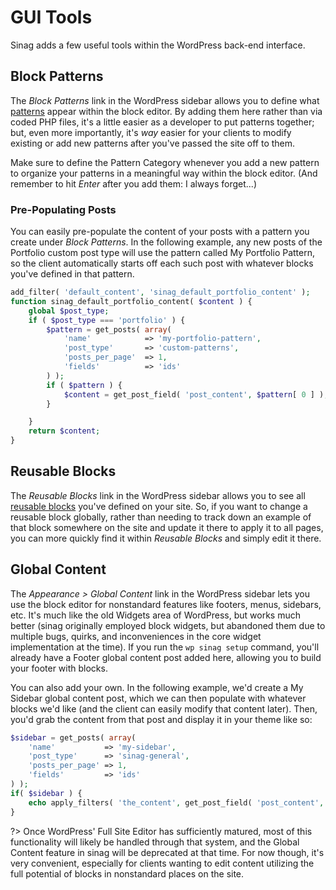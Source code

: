 # GUI Tools

Sinag adds a few useful tools within the WordPress back-end interface.

## Block Patterns

The _Block Patterns_ link in the WordPress sidebar allows you to define what [patterns](https://learn.wordpress.org/lesson-plan/how-to-use-wordpress-block-patterns/ ':target=_blank') appear within the block editor. By adding them here rather than via coded PHP files, it's a little easier as a developer to put patterns together; but, even more importantly, it's *way* easier for your clients to modify existing or add new patterns after you've passed the site off to them.

Make sure to define the Pattern Category whenever you add a new pattern to organize your patterns in a meaningful way within the block editor. (And remember to hit _Enter_ after you add them: I always forget...)

### Pre-Populating Posts

You can easily pre-populate the content of your posts with a pattern you create under _Block Patterns_. In the following example, any new posts of the Portfolio custom post type will use the pattern called My Portfolio Pattern, so the client automatically starts off each such post with whatever blocks you've defined in that pattern.

```php
add_filter( 'default_content', 'sinag_default_portfolio_content' );
function sinag_default_portfolio_content( $content ) {
    global $post_type;
	if ( $post_type === 'portfolio' ) {
		$pattern = get_posts( array(
			'name'            => 'my-portfolio-pattern',
			'post_type'       => 'custom-patterns',
			'posts_per_page'  => 1,
			'fields'          => 'ids'
		) );
		if ( $pattern ) {
			$content = get_post_field( 'post_content', $pattern[ 0 ] );
		}

	}
    return $content;
}
```

## Reusable Blocks

The _Reusable Blocks_ link in the WordPress sidebar allows you to see all [reusable blocks](https://learn.wordpress.org/lesson-plan/reusable-blocks/ ':target=_blank') you've defined on your site. So, if you want to change a reusable block globally, rather than needing to track down an example of that block somewhere on the site and update it there to apply it to all pages, you can more quickly find it within _Reusable Blocks_ and simply edit it there.

## Global Content

The _Appearance > Global Content_ link in the WordPress sidebar lets you use the block editor for nonstandard features like footers, menus, sidebars, etc. It's much like the old Widgets area of WordPress, but works much better (sinag originally employed block widgets, but abandoned them due to multiple bugs, quirks, and inconveniences in the core widget implementation at the time). If you run the `wp sinag setup` command, you'll already have a Footer global content post added here, allowing you to build your footer with blocks.

You can also add your own. In the following example, we'd create a My Sidebar global content post, which we can then populate with whatever blocks we'd like (and the client can easily modify that content later). Then, you'd grab the content from that post and display it in your theme like so:

```php
$sidebar = get_posts( array(
	'name'           => 'my-sidebar',
	'post_type'      => 'sinag-general',
	'posts_per_page' => 1,
	'fields'         => 'ids'
) );
if( $sidebar ) {
	echo apply_filters( 'the_content', get_post_field( 'post_content', $sidebar[0] ) );
}
```

?> Once WordPress' Full Site Editor has sufficiently matured, most of this functionality will likely be handled through that system, and the Global Content feature in sinag will be deprecated at that time. For now though, it's very convenient, especially for clients wanting to edit content utilizing the full potential of blocks in nonstandard places on the site.